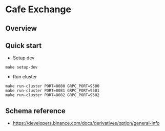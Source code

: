 # Cafe Exchange

## Overview

## Quick start

- Setup dev

```shell
make setup-dev
```

- Run cluster

```shell
make run-cluster PORT=8080 GRPC_PORT=9500
make run-cluster PORT=8081 GRPC_PORT=9501
make run-cluster PORT=8082 GRPC_PORT=9502
```

## Schema reference

- https://developers.binance.com/docs/derivatives/option/general-info

